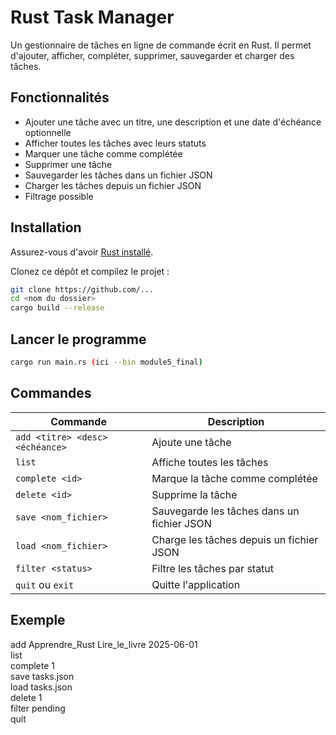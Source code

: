 # Rust Task Manager

Un gestionnaire de tâches en ligne de commande écrit en Rust. Il permet d'ajouter, afficher, compléter, supprimer, sauvegarder et charger des tâches.

## Fonctionnalités

- Ajouter une tâche avec un titre, une description et une date d'échéance optionnelle
- Afficher toutes les tâches avec leurs statuts
- Marquer une tâche comme complétée
- Supprimer une tâche
- Sauvegarder les tâches dans un fichier JSON
- Charger les tâches depuis un fichier JSON
- Filtrage possible

## Installation

Assurez-vous d'avoir [Rust installé](https://www.rust-lang.org/tools/install).

Clonez ce dépôt et compilez le projet :

```bash
git clone https://github.com/...
cd <nom du dossier>
cargo build --release
```

## Lancer le programme

```bash
cargo run main.rs (ici --bin module5_final)
```

## Commandes

| Commande                        | Description                                |
| ------------------------------- | ------------------------------------------ |
| `add <titre> <desc> <échéance>` | Ajoute une tâche                           |
| `list`                          | Affiche toutes les tâches                  |
| `complete <id>`                 | Marque la tâche comme complétée            |
| `delete <id>`                   | Supprime la tâche                          |
| `save <nom_fichier>`            | Sauvegarde les tâches dans un fichier JSON |
| `load <nom_fichier>`            | Charge les tâches depuis un fichier JSON   |
| `filter <status>`               | Filtre les tâches par statut               |
| `quit` ou `exit`                | Quitte l'application                       |

## Exemple

add Apprendre_Rust Lire_le_livre 2025-06-01  
list  
complete 1  
save tasks.json  
load tasks.json  
delete 1  
filter pending  
quit
